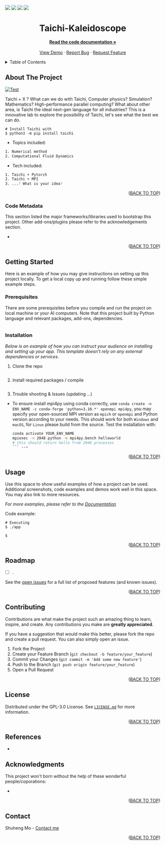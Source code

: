 <!-- # About
Taichi + X ? What can we do with Taichi, Computer physics? Simulation? Mathematics? High-performance parallel computing? What about other area, is Taichi the ideal next-gen language for all industries? This is a innovative lab to explore the possibility of Taichi, let's see what the best we can do.  
```
# Install Taichi with 
$ python3 -m pip install taichi
```

- Topics included:

```bash
1. Numerical method
2. Computational Fluid Dynamics
```

- Tech included:
```bash
1. Taichi + Pytorch
2. Taichi + MPI
3. ...? What is your idea? 
```

- Trouble shooting & Issues (updating ...)
1. To ensure install mpi4py using conda correctly, use `conda create -n ENV_NAME -c conda-forge 'python=3.10.*' openmpi mpi4py`, you may specify your open-sourced MPI version as `mpich` or `openmpi` and Python version according to your needs. This should work for both `Windows` and `macOS`, for `Linux` please build from the source. Test the installation with: 

    ```bash
    conda activate YOUR_ENV_NAME
    mpiexec -n 2048 python -m mpi4py.bench helloworld
    # this should return hello from 2048 processes
    ``` -->


<div id="top"></div>

<!-- PROJECT SHIELDS -->
<!--
*** https://www.markdownguide.org/basic-syntax/#reference-style-links
-->
<!-- using the static badge because it is private, covert to dynamic ones if public  -->
<!-- https://shields.io/#your-badge -->

<div>
<img src="https://img.shields.io/github/issues/acse-sm321/Mogo">
<img src="https://img.shields.io/github/forks/acse-sm321/Mogo">
<img src="https://img.shields.io/github/stars/acse-sm321/Mogo">
<img src="https://img.shields.io/github/license/acse-sm321/Mogo">
</div>

<!-- PROJECT LOGO -->
<div align="center">
  <!-- <a href="https://github.com/othneildrew/Best-README-Template">
    <img src="images/logo.png" alt="Logo" width="80" height="80">
  </a> -->

<h1 align="center">Taichi-Kaleidoscope</h1>
  <p align="center">
    <a href="https://github.com/acse-sm321/Mogo"><strong>Read the code documentation »</strong></a>
    <br />
    <br />
    <a href="https://github.com/acse-sm321/Mogo">View Demo</a>
    ·
    <a href="https://github.com/acse-sm321/Mogo/issues">Report Bug</a>
    ·
    <a href="https://github.com/acse-sm321/Mogo/issues">Request Feature</a>
  </p>
</div>

<!-- TABLE OF CONTENTS -->
<details>
  <summary>Table of Contents</summary>
  <ol>
    <li>
      <a href="#about-the-project">About The Project</a>
      <ul>
        <li><a href="#code-metadata">Code Metadata</a></li>
      </ul>
    </li>
    <li>
      <a href="#getting-started">Getting Started</a>
      <ul>
        <li><a href="#prerequisites">Prerequisites</a></li>
        <li><a href="#installation">Installation</a></li>
      </ul>
    </li>
    <li><a href="#usage">Usage</a></li>
    <li><a href="#roadmap">Roadmap</a></li>
    <li><a href="#contributing">Contributing</a></li>
    <li><a href="#license">License</a></li>
    <li><a href="#references">References</a></li>
    <li><a href="#acknowledgments">Acknowledgments</a></li>
    <li><a href="#contact">Contact</a></li>
  </ol>
</details>

<!-- ABOUT THE PROJECT -->
## About The Project

<!-- [![Product Name Screen Shot][product-screenshot]](https://example.com) -->

[![Test](https://github.com/acse-sm321/Mogo/workflows/Test/badge.svg)](https://github.com/acse-sm321/Mogo/actions)


Taichi + X ? What can we do with Taichi, Computer physics? Simulation? Mathematics? High-performance parallel computing? What about other area, is Taichi the ideal next-gen language for all industries? This is a innovative lab to explore the possibility of Taichi, let's see what the best we can do.  
```
# Install Taichi with 
$ python3 -m pip install taichi
```

- Topics included:

```bash
1. Numerical method
2. Computational Fluid Dynamics
```

- Tech included:
```bash
1. Taichi + Pytorch
2. Taichi + MPI
3. ...? What is your idea? 
```


<p align="right">(<a href="#top">BACK TO TOP</a>)</p>

### Code Metadata

This section listed the major frameworks/libraries used to bootstrap this project. Other add-ons/plugins please refer to the acknowledgements section.

*



<p align="right">(<a href="#top">BACK TO TOP</a>)</p>

<!-- GETTING STARTED -->
## Getting Started

Here is an example of how you may give instructions on setting up this project locally. To get a local copy up and running follow these simple example steps.

### Prerequisites

There are some prerequisites before you compile and run the project on local machine or your AI computers. Note that this project built by Python language and relevant packages, add-ons, dependencies.

```
```

### Installation

_Below is an example of how you can instruct your audience on installing and setting up your app. This template doesn't rely on any external dependencies or services._

1. Clone the repo
   ```sh
   ```
2. Install required packages / compile
    ```
    ```

3. Trouble shooting & Issues (updating ...)
- To ensure install mpi4py using conda correctly, use `conda create -n ENV_NAME -c conda-forge 'python=3.10.*' openmpi mpi4py`, you may specify your open-sourced MPI version as `mpich` or `openmpi` and Python version according to your needs. This should work for both `Windows` and `macOS`, for `Linux` please build from the source. Test the installation with: 

    ```bash
    conda activate YOUR_ENV_NAME
    mpiexec -n 2048 python -m mpi4py.bench helloworld
    # this should return hello from 2048 processes
    ``` -->

<p align="right">(<a href="#top">BACK TO TOP</a>)</p>



<!-- USAGE EXAMPLES -->
## Usage

Use this space to show useful examples of how a project can be used. Additional screenshots, code examples and demos work well in this space. You may also link to more resources.

_For more examples, please refer to the [Documentation](https://example.com)_

Code example:
```
# Executing
$ ./app

$ 
```

<p align="right">(<a href="#top">BACK TO TOP</a>)</p>



<!-- ROADMAP -->
## Roadmap

- [ ] .

See the [open issues](https://github.com/acse-sm321/Mogo/issues) for a full list of proposed features (and known issues).

<p align="right">(<a href="#top">BACK TO TOP</a>)</p>

<!-- CONTRIBUTING -->
## Contributing

Contributions are what make the project such an amazing thing to learn, inspire, and create. Any contributions you make are **greatly appreciated**.

If you have a suggestion that would make this better, please fork the repo and create a pull request. You can also simply open an issue.

1. Fork the Project
2. Create your Feature Branch (`git checkout -b feature/your_feature`)
3. Commit your Changes (`git commit -m 'Add some new feature'`)
4. Push to the Branch (`git push origin feature/your_feature`)
5. Open a Pull Request

<p align="right">(<a href="#top">BACK TO TOP</a>)</p>



<!-- LICENSE -->
## License

Distributed under the GPL-3.0 License. See [`LICENSE.md`](https://github.com/acse-sm321/Mogo/blob/main/LICENSE) for more information.

<p align="right">(<a href="#top">BACK TO TOP</a>)</p>

## References
- 

<!-- ACKNOWLEDGMENTS -->
## Acknowledgments
This project won't born without the help of these wonderful people/coporations:

* 


<p align="right">(<a href="#top">BACK TO TOP</a>)</p>

<!-- CONTACT -->
## Contact

Shuheng Mo - [Contact me](https://linktr.ee/shuheng_mo)


<p align="right">(<a href="#top">BACK TO TOP</a>)</p>



